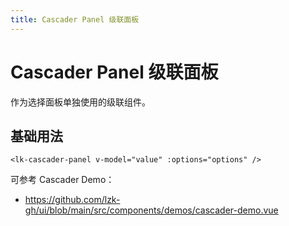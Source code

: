 ```yaml
---
title: Cascader Panel 级联面板
---
```


# Cascader Panel 级联面板

作为选择面板单独使用的级联组件。

## 基础用法

```vue
<lk-cascader-panel v-model="value" :options="options" />
```

可参考 Cascader Demo：
- https://github.com/lzk-gh/ui/blob/main/src/components/demos/cascader-demo.vue
